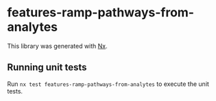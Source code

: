 # features-ramp-pathways-from-analytes

This library was generated with [Nx](https://nx.dev).

## Running unit tests

Run `nx test features-ramp-pathways-from-analytes` to execute the unit tests.
